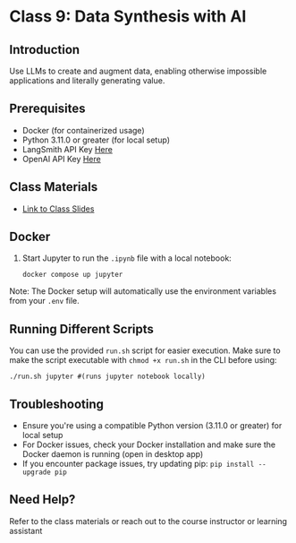 # Class 9: Data Synthesis with AI

## Introduction

Use LLMs to create and augment data, enabling otherwise impossible applications and literally generating value.

## Prerequisites

- Docker (for containerized usage)
- Python 3.11.0 or greater (for local setup)
- LangSmith API Key [Here](https://smith.langchain.com/)
- OpenAI API Key [Here](https://platform.openai.com/api-keys)

## Class Materials
- [Link to Class Slides](https://docs.google.com/presentation/d/1jz7BkK6btdZdCXHiDbLXTQmH0EmJWjZ3Up7Gqdp2c0s/edit?usp=sharing)

## Docker
1. Start Jupyter to run the `.ipynb` file with a local notebook:
   ```
   docker compose up jupyter
   ```
Note: The Docker setup will automatically use the environment variables from your `.env` file.

## Running Different Scripts
You can use the provided `run.sh` script for easier execution.
Make sure to make the script executable with `chmod +x run.sh` in the CLI before using:
```
./run.sh jupyter #(runs jupyter notebook locally)
```

## Troubleshooting

- Ensure you're using a compatible Python version (3.11.0 or greater) for local setup
- For Docker issues, check your Docker installation and make sure the Docker daemon is running (open in desktop app)
- If you encounter package issues, try updating pip: `pip install --upgrade pip`

## Need Help?
Refer to the class materials or reach out to the course instructor or learning assistant